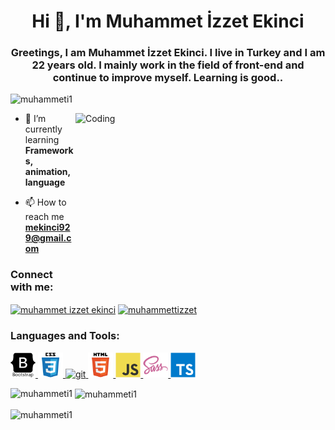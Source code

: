<h1 align="center">Hi 👋, I'm Muhammet İzzet Ekinci</h1>
<h3 align="center">Greetings, I am Muhammet İzzet Ekinci. I live in Turkey and I am 22 years old. I mainly work in the field of front-end and continue to improve myself. Learning is good..</h3>

<p align="left"> <img src="https://komarev.com/ghpvc/?username=muhammeti1&label=Profile%20views&color=0e75b6&style=flat" alt="muhammeti1" /></p>  
<p dir="auto"><animated-image data-catalyst="" style="float: right; width: 400px;"><a target="_blank" rel="noopener noreferrer nofollow" href="https://github.com/muhammeti1/muhammeti1/assets/117680221/d312262f-3abb-4c0a-a385-2f07a9048ecd" data-target="animated-image.originalLink"><img style=" width: 420px; height:300px;" align="right" alt="Coding" src="https://github.com/muhammeti1/muhammeti1/assets/117680221/d312262f-3abb-4c0a-a385-2f07a9048ecd" style="max-width: 100%; display: inline-block;" data-target="animated-image.originalImage"></a>
  

- 🌱 I’m currently learning **Frameworks, animation, language**

- 📫 How to reach me **mekinci929@gmail.com**

<h3 align="left">Connect with me:</h3>
<p align="left">
<a href="https://linkedin.com/in/muhammet i̇zzet ekinci" target="blank"><img align="center" src="https://raw.githubusercontent.com/rahuldkjain/github-profile-readme-generator/master/src/images/icons/Social/linked-in-alt.svg" alt="muhammet i̇zzet ekinci" height="30" width="40" /></a>
<a href="https://instagram.com/muhammettizzet" target="blank"><img align="center" src="https://raw.githubusercontent.com/rahuldkjain/github-profile-readme-generator/master/src/images/icons/Social/instagram.svg" alt="muhammettizzet" height="30" width="40" /></a>
</p>

<h3 align="left">Languages and Tools:</h3>
<p align="left"> <a href="https://getbootstrap.com" target="_blank" rel="noreferrer"> <img src="https://raw.githubusercontent.com/devicons/devicon/master/icons/bootstrap/bootstrap-plain-wordmark.svg" alt="bootstrap" width="40" height="40"/> </a> <a href="https://www.w3schools.com/css/" target="_blank" rel="noreferrer"> <img src="https://raw.githubusercontent.com/devicons/devicon/master/icons/css3/css3-original-wordmark.svg" alt="css3" width="40" height="40"/> </a> <a href="https://git-scm.com/" target="_blank" rel="noreferrer"> <img src="https://www.vectorlogo.zone/logos/git-scm/git-scm-icon.svg" alt="git" width="40" height="40"/> </a> <a href="https://www.w3.org/html/" target="_blank" rel="noreferrer"> <img src="https://raw.githubusercontent.com/devicons/devicon/master/icons/html5/html5-original-wordmark.svg" alt="html5" width="40" height="40"/> </a> <a href="https://developer.mozilla.org/en-US/docs/Web/JavaScript" target="_blank" rel="noreferrer"> <img src="https://raw.githubusercontent.com/devicons/devicon/master/icons/javascript/javascript-original.svg" alt="javascript" width="40" height="40"/> </a> <a href="https://sass-lang.com" target="_blank" rel="noreferrer"> <img src="https://raw.githubusercontent.com/devicons/devicon/master/icons/sass/sass-original.svg" alt="sass" width="40" height="40"/> </a> <a href="https://www.typescriptlang.org/" target="_blank" rel="noreferrer"> <img src="https://raw.githubusercontent.com/devicons/devicon/master/icons/typescript/typescript-original.svg" alt="typescript" width="40" height="40"/> </a> </p>

<p><img align="left" src="https://github-readme-stats.vercel.app/api/top-langs?username=muhammeti1&show_icons=true&locale=en&layout=compact" alt="muhammeti1" /></p>

<p>&nbsp;<img align="center" src="https://github-readme-stats.vercel.app/api?username=muhammeti1&show_icons=true&locale=en" alt="muhammeti1" /></p>

<p><img align="center" src="https://github-readme-streak-stats.herokuapp.com/?user=muhammeti1&" alt="muhammeti1" /></p>

